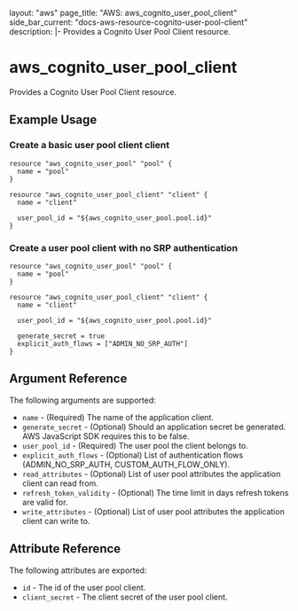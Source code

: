layout: "aws"
page_title: "AWS: aws_cognito_user_pool_client"
side_bar_current: "docs-aws-resource-cognito-user-pool-client"
description: |-
  Provides a Cognito User Pool Client resource.

# aws_cognito_user_pool_client

Provides a Cognito User Pool Client resource.

## Example Usage

### Create a basic user pool client client

```hcl
resource "aws_cognito_user_pool" "pool" {
  name = "pool"
}

resource "aws_cognito_user_pool_client" "client" {
  name = "client"
  
  user_pool_id = "${aws_cognito_user_pool.pool.id}"
}
```

### Create a user pool client with no SRP authentication
```hcl
resource "aws_cognito_user_pool" "pool" {
  name = "pool"
}

resource "aws_cognito_user_pool_client" "client" {
  name = "client"

  user_pool_id = "${aws_cognito_user_pool.pool.id}"

  generate_secret = true
  explicit_auth_flows = ["ADMIN_NO_SRP_AUTH"]
}
```

## Argument Reference

The following arguments are supported:

* `name` - (Required) The name of the application client.
* `generate_secret` - (Optional) Should an application secret be generated. AWS JavaScript SDK requires this to be false.
* `user_pool_id` - (Required) The user pool the client belongs to.
* `explicit_auth_flows` - (Optional) List of authentication flows (ADMIN_NO_SRP_AUTH, CUSTOM_AUTH_FLOW_ONLY).
* `read_attributes` - (Optional) List of user pool attributes the application client can read from.
* `refresh_token_validity` - (Optional) The time limit in days refresh tokens are valid for.
* `write_attributes` - (Optional) List of user pool attributes the application client can write to. 

## Attribute Reference

The following attributes are exported:

* `id` - The id of the user pool client.
* `client_secret` - The client secret of the user pool client.
